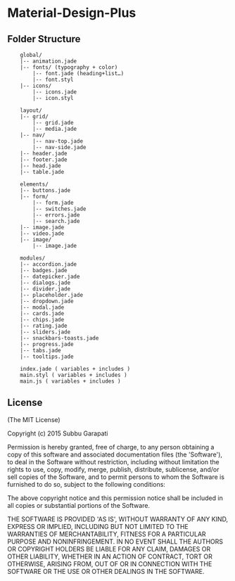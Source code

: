 # Material-Design-Plus

## Folder Structure

		global/
		|-- animation.jade
		|-- fonts/ (typography + color)
			|-- font.jade (heading+list…)
			|-- font.styl
		|-- icons/
			|-- icons.jade
			|-- icon.styl

		layout/
		|-- grid/
			|-- grid.jade
			|-- media.jade
		|-- nav/
			|-- nav-top.jade
			|-- nav-side.jade
		|-- header.jade
		|-- footer.jade
		|-- head.jade
		|-- table.jade
		
		elements/
		|-- buttons.jade
		|-- form/
			|-- form.jade
			|-- switches.jade
			|-- errors.jade
			|-- search.jade
		|-- image.jade
		|-- video.jade
		|-- image/
			|-- image.jade
		
		modules/
		|-- accordion.jade
		|-- badges.jade
		|-- datepicker.jade
		|-- dialogs.jade
		|-- divider.jade
		|-- placeholder.jade
		|-- dropdown.jade
		|-- modal.jade
		|-- cards.jade
		|-- chips.jade
		|-- rating.jade
		|-- sliders.jade
		|-- snackbars-toasts.jade
		|-- progress.jade
		|-- tabs.jade
		|-- tooltips.jade
		
		index.jade ( variables + includes )
		main.styl ( variables + includes )
		main.js ( variables + includes )



## License 
(The MIT License)

Copyright (c) 2015 Subbu Garapati

Permission is hereby granted, free of charge, to any person obtaining
a copy of this software and associated documentation files (the
'Software'), to deal in the Software without restriction, including
without limitation the rights to use, copy, modify, merge, publish,
distribute, sublicense, and/or sell copies of the Software, and to
permit persons to whom the Software is furnished to do so, subject to
the following conditions:

The above copyright notice and this permission notice shall be
included in all copies or substantial portions of the Software.

THE SOFTWARE IS PROVIDED 'AS IS', WITHOUT WARRANTY OF ANY KIND,
EXPRESS OR IMPLIED, INCLUDING BUT NOT LIMITED TO THE WARRANTIES OF
MERCHANTABILITY, FITNESS FOR A PARTICULAR PURPOSE AND NONINFRINGEMENT.
IN NO EVENT SHALL THE AUTHORS OR COPYRIGHT HOLDERS BE LIABLE FOR ANY
CLAIM, DAMAGES OR OTHER LIABILITY, WHETHER IN AN ACTION OF CONTRACT,
TORT OR OTHERWISE, ARISING FROM, OUT OF OR IN CONNECTION WITH THE
SOFTWARE OR THE USE OR OTHER DEALINGS IN THE SOFTWARE.
